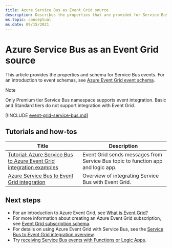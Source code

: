 ```yaml
---
title: Azure Service Bus as Event Grid source
description: Describes the properties that are provided for Service Bus events with Azure Event Grid
ms.topic: conceptual
ms.date: 09/15/2021
---
```


# Azure Service Bus as an Event Grid source

This article provides the properties and schema for Service Bus events. For an introduction to event schemas, see [Azure Event Grid event schema](event-schema.md).

>[!NOTE]
> Only Premium tier Service Bus namespace supports event integration. Basic and Standard tiers do not support integration with Event Grid.

[!INCLUDE [event-grid-service-bus.md](../service-bus-messaging/includes/event-grid-service-bus.md)]

## Tutorials and how-tos
|Title  |Description  |
|---------|---------|
| [Tutorial: Azure Service Bus to Azure Event Grid integration examples](../service-bus-messaging/service-bus-to-event-grid-integration-example.md?toc=%2fazure%2fevent-grid%2ftoc.json) | Event Grid sends messages from Service Bus topic to function app and logic app. |
| [Azure Service Bus to Event Grid integration](../service-bus-messaging/service-bus-to-event-grid-integration-concept.md) | Overview of integrating Service Bus with Event Grid. |

## Next steps

* For an introduction to Azure Event Grid, see [What is Event Grid?](overview.md)
* For more information about creating an Azure Event Grid subscription, see [Event Grid subscription schema](subscription-creation-schema.md).
* For details on using Azure Event Grid with Service Bus, see the [Service Bus to Event Grid integration overview](../service-bus-messaging/service-bus-to-event-grid-integration-concept.md).
* Try [receiving Service Bus events with Functions or Logic Apps](../service-bus-messaging/service-bus-to-event-grid-integration-example.md?toc=%2fazure%2fevent-grid%2ftoc.json).
